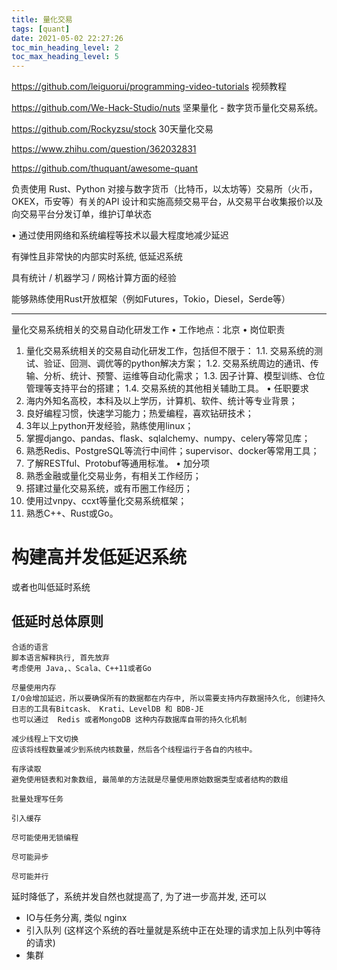```yaml
---
title: 量化交易
tags: [quant]
date: 2021-05-02 22:27:26
toc_min_heading_level: 2
toc_max_heading_level: 5
---
```


https://github.com/leiguorui/programming-video-tutorials 视频教程

https://github.com/We-Hack-Studio/nuts 坚果量化 - 数字货币量化交易系统。

https://github.com/Rockyzsu/stock 30天量化交易

https://www.zhihu.com/question/362032831

https://github.com/thuquant/awesome-quant



<!--more-->

负责使用 Rust、Python 对接与数字货币（比特币，以太坊等）交易所（火币，OKEX，币安等）有关的API
设计和实施高频交易平台，从交易平台收集报价以及向交易平台分发订单，维护订单状态

• 通过使用网络和系统编程等技术以最大程度地减少延迟


有弹性且非常快的内部实时系统, 低延迟系统

具有统计 / 机器学习 / 网格计算方面的经验

能够熟练使用Rust开放框架（例如Futures，Tokio，Diesel，Serde等）

----

量化交易系统相关的交易自动化研发工作
•	工作地点：北京
•	岗位职责
1.	量化交易系统相关的交易自动化研发工作，包括但不限于：
1.1.	交易系统的测试、验证、回测、调优等的python解决方案；
1.2.	交易系统周边的通讯、传输、分析、统计、预警、运维等自动化需求；
1.3.	因子计算、模型训练、仓位管理等支持平台的搭建；
1.4.	交易系统的其他相关辅助工具。
•	 任职要求
1.	海内外知名高校，本科及以上学历，计算机、软件、统计等专业背景；
2.	良好编程习惯，快速学习能力；热爱编程，喜欢钻研技术；
3.	3年以上python开发经验，熟练使用linux；
4.	掌握django、pandas、flask、sqlalchemy、numpy、celery等常见库；
5.	熟悉Redis、PostgreSQL等流行中间件；supervisor、docker等常用工具；
6.	了解RESTful、Protobuf等通用标准。
•	加分项
1.	熟悉金融或量化交易业务，有相关工作经历；
2.	搭建过量化交易系统，或有币圈工作经历；
3.	使用过vnpy、ccxt等量化交易系统框架；
4.	熟悉C++、Rust或Go。


# 构建高并发低延迟系统

或者也叫低延时系统

## 低延时总体原则

```
合适的语言
脚本语言解释执行, 首先放弃
考虑使用 Java,、Scala、C++11或者Go

尽量使用内存
I/O会增加延迟，所以要确保所有的数据都在内存中, 所以需要支持内存数据持久化, 创建持久日志的工具有Bitcask、 Krati、LevelDB 和 BDB-JE
也可以通过  Redis 或者MongoDB 这种内存数据库自带的持久化机制

减少线程上下文切换
应该将线程数量减少到系统内核数量，然后各个线程运行于各自的内核中。

有序读取
避免使用链表和对象数组, 最简单的方法就是尽量使用原始数据类型或者结构的数组

批量处理写任务

引入缓存

尽可能使用无锁编程

尽可能异步

尽可能并行

```

延时降低了，系统并发自然也就提高了, 为了进一步高并发, 还可以

- IO与任务分离, 类似  nginx
- 引入队列 (这样这个系统的吞吐量就是系统中正在处理的请求加上队列中等待的请求)
- 集群
